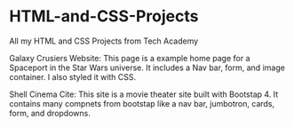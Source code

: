 # HTML-and-CSS-Projects
All my HTML and CSS Projects from Tech Academy 


Galaxy Crusiers Website:
This page is a example home page for a Spaceport in the Star Wars universe. It includes a Nav bar, form, and image container. I also styled it with CSS.

Shell Cinema Cite:
This site is a movie theater site built with Bootstap 4. It contains many compnets from bootstap like a nav bar, jumbotron, cards, form, and dropdowns. 

